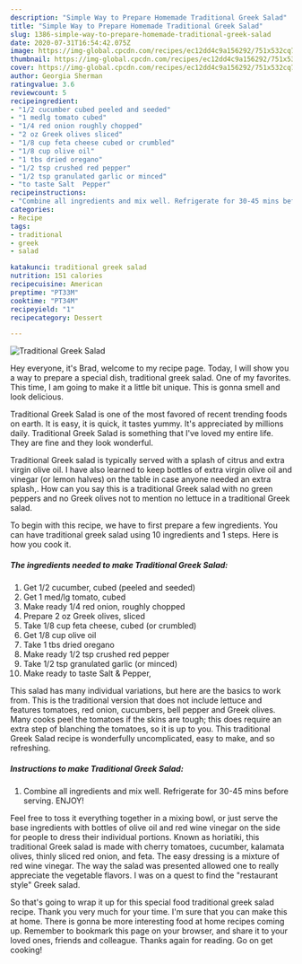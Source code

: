 ```yaml
---
description: "Simple Way to Prepare Homemade Traditional Greek Salad"
title: "Simple Way to Prepare Homemade Traditional Greek Salad"
slug: 1386-simple-way-to-prepare-homemade-traditional-greek-salad
date: 2020-07-31T16:54:42.075Z
image: https://img-global.cpcdn.com/recipes/ec12dd4c9a156292/751x532cq70/traditional-greek-salad-recipe-main-photo.jpg
thumbnail: https://img-global.cpcdn.com/recipes/ec12dd4c9a156292/751x532cq70/traditional-greek-salad-recipe-main-photo.jpg
cover: https://img-global.cpcdn.com/recipes/ec12dd4c9a156292/751x532cq70/traditional-greek-salad-recipe-main-photo.jpg
author: Georgia Sherman
ratingvalue: 3.6
reviewcount: 5
recipeingredient:
- "1/2 cucumber cubed peeled and seeded"
- "1 medlg tomato cubed"
- "1/4 red onion roughly chopped"
- "2 oz Greek olives sliced"
- "1/8 cup feta cheese cubed or crumbled"
- "1/8 cup olive oil"
- "1 tbs dried oregano"
- "1/2 tsp crushed red pepper"
- "1/2 tsp granulated garlic or minced"
- "to taste Salt  Pepper"
recipeinstructions:
- "Combine all ingredients and mix well. Refrigerate for 30-45 mins before serving. ENJOY!"
categories:
- Recipe
tags:
- traditional
- greek
- salad

katakunci: traditional greek salad 
nutrition: 151 calories
recipecuisine: American
preptime: "PT33M"
cooktime: "PT34M"
recipeyield: "1"
recipecategory: Dessert

---
```



![Traditional Greek Salad](https://img-global.cpcdn.com/recipes/ec12dd4c9a156292/751x532cq70/traditional-greek-salad-recipe-main-photo.jpg)

Hey everyone, it's Brad, welcome to my recipe page. Today, I will show you a way to prepare a special dish, traditional greek salad. One of my favorites. This time, I am going to make it a little bit unique. This is gonna smell and look delicious.

Traditional Greek Salad is one of the most favored of recent trending foods on earth. It is easy, it is quick, it tastes yummy. It's appreciated by millions daily. Traditional Greek Salad is something that I've loved my entire life. They are fine and they look wonderful.

Traditional Greek salad is typically served with a splash of citrus and extra virgin olive oil. I have also learned to keep bottles of extra virgin olive oil and vinegar (or lemon halves) on the table in case anyone needed an extra splash,. How can you say this is a traditional Greek salad with no green peppers and no Greek olives not to mention no lettuce in a traditional Greek salad.


To begin with this recipe, we have to first prepare a few ingredients. You can have traditional greek salad using 10 ingredients and 1 steps. Here is how you cook it.

<!--inarticleads1-->

##### The ingredients needed to make Traditional Greek Salad:

1. Get 1/2 cucumber, cubed (peeled and seeded)
1. Get 1 med/lg tomato, cubed
1. Make ready 1/4 red onion, roughly chopped
1. Prepare 2 oz Greek olives, sliced
1. Take 1/8 cup feta cheese, cubed (or crumbled)
1. Get 1/8 cup olive oil
1. Take 1 tbs dried oregano
1. Make ready 1/2 tsp crushed red pepper
1. Take 1/2 tsp granulated garlic (or minced)
1. Make ready to taste Salt &amp; Pepper,


This salad has many individual variations, but here are the basics to work from. This is the traditional version that does not include lettuce and features tomatoes, red onion, cucumbers, bell pepper and Greek olives. Many cooks peel the tomatoes if the skins are tough; this does require an extra step of blanching the tomatoes, so it is up to you. This traditional Greek Salad recipe is wonderfully uncomplicated, easy to make, and so refreshing. 

<!--inarticleads2-->

##### Instructions to make Traditional Greek Salad:

1. Combine all ingredients and mix well. Refrigerate for 30-45 mins before serving. ENJOY!


Feel free to toss it everything together in a mixing bowl, or just serve the base ingredients with bottles of olive oil and red wine vinegar on the side for people to dress their individual portions. Known as horiatiki, this traditional Greek salad is made with cherry tomatoes, cucumber, kalamata olives, thinly sliced red onion, and feta. The easy dressing is a mixture of red wine vinegar. The way the salad was presented allowed one to really appreciate the vegetable flavors. I was on a quest to find the &#34;restaurant style&#34; Greek salad. 

So that's going to wrap it up for this special food traditional greek salad recipe. Thank you very much for your time. I'm sure that you can make this at home. There is gonna be more interesting food at home recipes coming up. Remember to bookmark this page on your browser, and share it to your loved ones, friends and colleague. Thanks again for reading. Go on get cooking!
